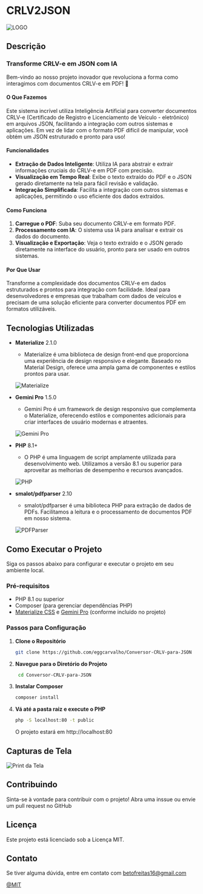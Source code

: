 # CRLV2JSON

![LOGO](https://i.ibb.co/M21XXWW/Screenshot-1.jpg)

## Descrição

### Transforme CRLV-e em JSON com IA

Bem-vindo ao nosso projeto inovador que revoluciona a forma como interagimos com documentos CRLV-e em PDF! 🌟

#### O Que Fazemos

Este sistema incrível utiliza Inteligência Artificial para converter documentos CRLV-e (Certificado de Registro e Licenciamento de Veículo - eletrônico) em arquivos JSON, facilitando a integração com outros sistemas e aplicações. Em vez de lidar com o formato PDF difícil de manipular, você obtém um JSON estruturado e pronto para uso!

#### Funcionalidades

- **Extração de Dados Inteligente**: Utiliza IA para abstrair e extrair informações cruciais do CRLV-e em PDF com precisão.
- **Visualização em Tempo Real**: Exibe o texto extraído do PDF e o JSON gerado diretamente na tela para fácil revisão e validação.
- **Integração Simplificada**: Facilita a integração com outros sistemas e aplicações, permitindo o uso eficiente dos dados extraídos.

#### Como Funciona

1. **Carregue o PDF**: Suba seu documento CRLV-e em formato PDF.
2. **Processamento com IA**: O sistema usa IA para analisar e extrair os dados do documento.
3. **Visualização e Exportação**: Veja o texto extraído e o JSON gerado diretamente na interface do usuário, pronto para ser usado em outros sistemas.

#### Por Que Usar

Transforme a complexidade dos documentos CRLV-e em dados estruturados e prontos para integração com facilidade. Ideal para desenvolvedores e empresas que trabalham com dados de veículos e precisam de uma solução eficiente para converter documentos PDF em formatos utilizáveis.

## Tecnologias Utilizadas

- **Materialize** 2.1.0

  - Materialize é uma biblioteca de design front-end que proporciona uma experiência de design responsivo e elegante. Baseado no Material Design, oferece uma ampla gama de componentes e estilos prontos para usar.

  ![Materialize](https://img.shields.io/badge/Materialize-2.1.0-blue.svg)

- **Gemini Pro** 1.5.0

  - Gemini Pro é um framework de design responsivo que complementa o Materialize, oferecendo estilos e componentes adicionais para criar interfaces de usuário modernas e atraentes.

  ![Gemini Pro](https://img.shields.io/badge/Gemini%20Pro-1.5.0-blue.svg)

- **PHP** 8.1+

  - O PHP é uma linguagem de script amplamente utilizada para desenvolvimento web. Utilizamos a versão 8.1 ou superior para aproveitar as melhorias de desempenho e recursos avançados.

  ![PHP](https://img.shields.io/badge/PHP-8.1%2B-blue.svg)

- **smalot/pdfparser** 2.10

  - smalot/pdfparser é uma biblioteca PHP para extração de dados de PDFs. Facilitamos a leitura e o processamento de documentos PDF em nosso sistema.

  ![PDFParser](https://img.shields.io/badge/PDFParser-2.10-blue.svg)

## Como Executar o Projeto

Siga os passos abaixo para configurar e executar o projeto em seu ambiente local.

### Pré-requisitos

- PHP 8.1 ou superior
- Composer (para gerenciar dependências PHP)
- [Materialize CSS](https://materializecss.com/) e [Gemini Pro](https://gemini.google.com/app) (conforme incluído no projeto)

### Passos para Configuração

1. **Clone o Repositório**

   ```bash
   git clone https://github.com/eggcarvalho/Conversor-CRLV-para-JSON
   ```

2. **Navegue para o Diretório do Projeto**

   ```bash
    cd Conversor-CRLV-para-JSON
   ```

3. **Instalar Composer**

   ```bash
   composer install

   ```

4. **Vá até a pasta raiz e execute o PHP**
   ```bash
   php -S localhost:80 -t public
   ```
   O projeto estará em http://localhost:80

## Capturas de Tela

![Print da Tela](https://raw.githubusercontent.com/eggcarvalho/Conversor-CRLV-para-JSON/main/images/print1.jpg?token=GHSAT0AAAAAACQMVZUR2E3RYUOEKNN3XQH4ZU4QFKA)

## Contribuindo

Sinta-se à vontade para contribuir com o projeto! Abra uma inssue ou envie um pull request no GitHub

## Licença

Este projeto está licenciado sob a Licença MIT.

## Contato

Se tiver alguma dúvida, entre em contato com betofreitas16@gmail.com

[@MIT](https://github.com/eggcarvalho/CRLV2JSON/blob/main/LICENSE.MD)
